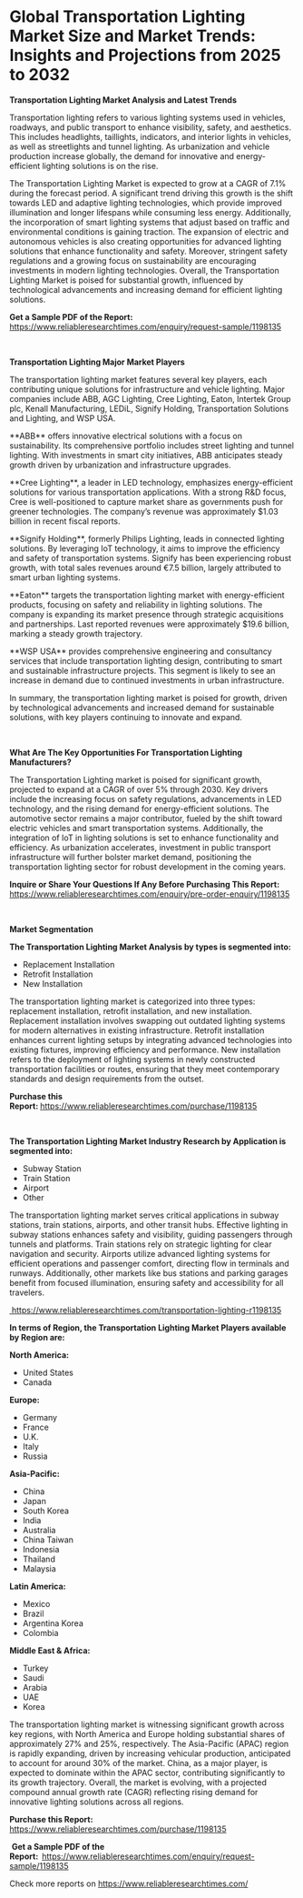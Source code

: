 <p><h1>Global Transportation Lighting Market Size and Market Trends: Insights and Projections from 2025 to 2032</h1></p><p><strong>Transportation Lighting Market Analysis and Latest Trends</strong></p>
<p><p>Transportation lighting refers to various lighting systems used in vehicles, roadways, and public transport to enhance visibility, safety, and aesthetics. This includes headlights, taillights, indicators, and interior lights in vehicles, as well as streetlights and tunnel lighting. As urbanization and vehicle production increase globally, the demand for innovative and energy-efficient lighting solutions is on the rise.</p><p>The Transportation Lighting Market is expected to grow at a CAGR of 7.1% during the forecast period. A significant trend driving this growth is the shift towards LED and adaptive lighting technologies, which provide improved illumination and longer lifespans while consuming less energy. Additionally, the incorporation of smart lighting systems that adjust based on traffic and environmental conditions is gaining traction. The expansion of electric and autonomous vehicles is also creating opportunities for advanced lighting solutions that enhance functionality and safety. Moreover, stringent safety regulations and a growing focus on sustainability are encouraging investments in modern lighting technologies. Overall, the Transportation Lighting Market is poised for substantial growth, influenced by technological advancements and increasing demand for efficient lighting solutions.</p></p>
<p><strong>Get a Sample PDF of the Report:&nbsp;</strong> <a href="https://www.reliableresearchtimes.com/enquiry/request-sample/1198135?utm_campaign=3031&utm_medium=2&utm_source=Github&utm_content=ia&utm_term=08042025&utm_id=transportation-lighting">https://www.reliableresearchtimes.com/enquiry/request-sample/1198135</a></p>
<p>&nbsp;</p>
<p><strong>Transportation Lighting Major Market Players</strong></p>
<p><p>The transportation lighting market features several key players, each contributing unique solutions for infrastructure and vehicle lighting. Major companies include ABB, AGC Lighting, Cree Lighting, Eaton, Intertek Group plc, Kenall Manufacturing, LEDiL, Signify Holding, Transportation Solutions and Lighting, and WSP USA.</p><p>**ABB** offers innovative electrical solutions with a focus on sustainability. Its comprehensive portfolio includes street lighting and tunnel lighting. With investments in smart city initiatives, ABB anticipates steady growth driven by urbanization and infrastructure upgrades.</p><p>**Cree Lighting**, a leader in LED technology, emphasizes energy-efficient solutions for various transportation applications. With a strong R&D focus, Cree is well-positioned to capture market share as governments push for greener technologies. The company’s revenue was approximately $1.03 billion in recent fiscal reports.</p><p>**Signify Holding**, formerly Philips Lighting, leads in connected lighting solutions. By leveraging IoT technology, it aims to improve the efficiency and safety of transportation systems. Signify has been experiencing robust growth, with total sales revenues around €7.5 billion, largely attributed to smart urban lighting systems.</p><p>**Eaton** targets the transportation lighting market with energy-efficient products, focusing on safety and reliability in lighting solutions. The company is expanding its market presence through strategic acquisitions and partnerships. Last reported revenues were approximately $19.6 billion, marking a steady growth trajectory.</p><p>**WSP USA** provides comprehensive engineering and consultancy services that include transportation lighting design, contributing to smart and sustainable infrastructure projects. This segment is likely to see an increase in demand due to continued investments in urban infrastructure.</p><p>In summary, the transportation lighting market is poised for growth, driven by technological advancements and increased demand for sustainable solutions, with key players continuing to innovate and expand.</p></p>
<p>&nbsp;</p>
<p><strong>What Are The Key Opportunities For Transportation Lighting Manufacturers?</strong></p>
<p><p>The Transportation Lighting market is poised for significant growth, projected to expand at a CAGR of over 5% through 2030. Key drivers include the increasing focus on safety regulations, advancements in LED technology, and the rising demand for energy-efficient solutions. The automotive sector remains a major contributor, fueled by the shift toward electric vehicles and smart transportation systems. Additionally, the integration of IoT in lighting solutions is set to enhance functionality and efficiency. As urbanization accelerates, investment in public transport infrastructure will further bolster market demand, positioning the transportation lighting sector for robust development in the coming years.</p></p>
<p><strong>Inquire or Share Your Questions If Any Before Purchasing This Report:</strong> <a href="https://www.reliableresearchtimes.com/enquiry/pre-order-enquiry/1198135?utm_campaign=3031&utm_medium=2&utm_source=Github&utm_content=ia&utm_term=08042025&utm_id=transportation-lighting">https://www.reliableresearchtimes.com/enquiry/pre-order-enquiry/1198135</a></p>
<p>&nbsp;</p>
<p><strong>Market Segmentation</strong></p>
<p><strong>The Transportation Lighting Market Analysis by types is segmented into:</strong></p>
<p><ul><li>Replacement Installation</li><li>Retrofit Installation</li><li>New Installation</li></ul></p>
<p><p>The transportation lighting market is categorized into three types: replacement installation, retrofit installation, and new installation. Replacement installation involves swapping out outdated lighting systems for modern alternatives in existing infrastructure. Retrofit installation enhances current lighting setups by integrating advanced technologies into existing fixtures, improving efficiency and performance. New installation refers to the deployment of lighting systems in newly constructed transportation facilities or routes, ensuring that they meet contemporary standards and design requirements from the outset.</p></p>
<p><strong>Purchase this Report:&nbsp;</strong><a href="https://www.reliableresearchtimes.com/purchase/1198135?utm_campaign=3031&utm_medium=2&utm_source=Github&utm_content=ia&utm_term=08042025&utm_id=transportation-lighting">https://www.reliableresearchtimes.com/purchase/1198135</a></p>
<p>&nbsp;</p>
<p><strong>The Transportation Lighting Market Industry Research by Application is segmented into:</strong></p>
<p><ul><li>Subway Station</li><li>Train Station</li><li>Airport</li><li>Other</li></ul></p>
<p><p>The transportation lighting market serves critical applications in subway stations, train stations, airports, and other transit hubs. Effective lighting in subway stations enhances safety and visibility, guiding passengers through tunnels and platforms. Train stations rely on strategic lighting for clear navigation and security. Airports utilize advanced lighting systems for efficient operations and passenger comfort, directing flow in terminals and runways. Additionally, other markets like bus stations and parking garages benefit from focused illumination, ensuring safety and accessibility for all travelers.</p></p>
<p><a href="https://www.reliableresearchtimes.com/transportation-lighting-r1198135?utm_campaign=3031&utm_medium=2&utm_source=Github&utm_content=ia&utm_term=08042025&utm_id=transportation-lighting">&nbsp;https://www.reliableresearchtimes.com/transportation-lighting-r1198135</a></p>
<p><strong>In terms of Region, the Transportation Lighting Market Players available by Region are:</strong></p>
<p>
    <p> <strong> North America: </strong>
        <ul>
            <li>United States</li>
            <li>Canada</li>
        </ul>
        </p> 
    <p> <strong> Europe: </strong>
        <ul>
            <li>Germany</li>
            <li>France</li>
            <li>U.K.</li>
            <li>Italy</li>
            <li>Russia</li>
        </ul>
        </p> 
    <p> <strong> Asia-Pacific: </strong>
        <ul>
            <li>China</li>
            <li>Japan</li>
            <li>South Korea</li>
            <li>India</li>
            <li>Australia</li>
            <li>China Taiwan</li>
            <li>Indonesia</li>
            <li>Thailand</li>
            <li>Malaysia</li>
        </ul>
        </p> 
    <p> <strong> Latin America: </strong>
        <ul>
            <li>Mexico</li>
            <li>Brazil</li>
            <li>Argentina Korea</li>
            <li>Colombia</li>
        </ul>
        </p> 
    <p> <strong> Middle East & Africa: </strong>
        <ul>
            <li>Turkey</li>
            <li>Saudi</li>
            <li>Arabia</li>
            <li>UAE</li>
            <li>Korea</li>
        </ul>
    </p>
    </p>
<p><p>The transportation lighting market is witnessing significant growth across key regions, with North America and Europe holding substantial shares of approximately 27% and 25%, respectively. The Asia-Pacific (APAC) region is rapidly expanding, driven by increasing vehicular production, anticipated to account for around 30% of the market. China, as a major player, is expected to dominate within the APAC sector, contributing significantly to its growth trajectory. Overall, the market is evolving, with a projected compound annual growth rate (CAGR) reflecting rising demand for innovative lighting solutions across all regions.</p></p>
<p><strong>Purchase this Report: </strong><a href="https://www.reliableresearchtimes.com/purchase/1198135?utm_campaign=3031&utm_medium=2&utm_source=Github&utm_content=ia&utm_term=08042025&utm_id=transportation-lighting">https://www.reliableresearchtimes.com/purchase/1198135</a></p>
<p>&nbsp;<strong>Get a Sample PDF of the Report:&nbsp;&nbsp;</strong><a href="https://www.reliableresearchtimes.com/enquiry/request-sample/1198135?utm_campaign=3031&utm_medium=2&utm_source=Github&utm_content=ia&utm_term=08042025&utm_id=transportation-lighting">https://www.reliableresearchtimes.com/enquiry/request-sample/1198135</a></p>
<p><strong></strong></p>
<p>Check more reports on <a href="https://www.reliableresearchtimes.com/?utm_campaign=3031&utm_medium=2&utm_source=Github&utm_content=ia&utm_term=08042025&utm_id=transportation-lighting">https://www.reliableresearchtimes.com/</a></p>
